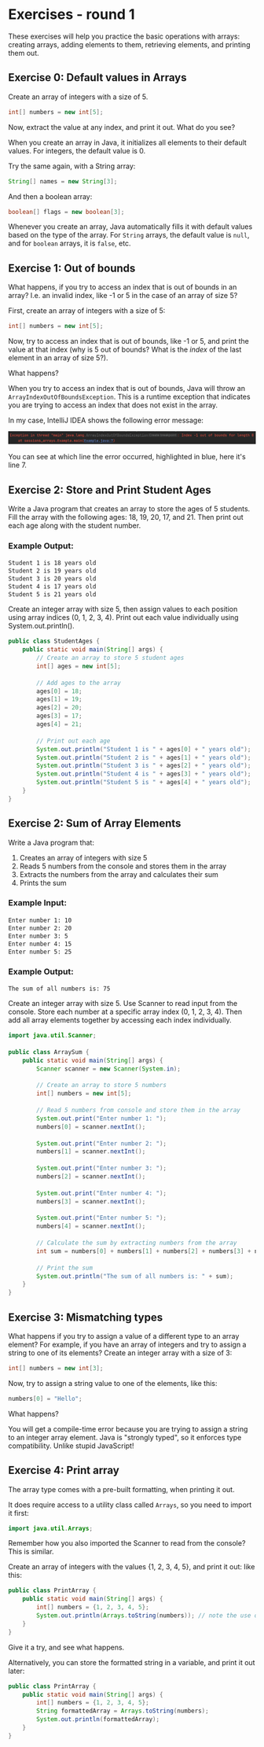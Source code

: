 # Exercises - round 1

These exercises will help you practice the basic operations with arrays: creating arrays, adding elements to them, retrieving elements, and printing them out.

## Exercise 0: Default values in Arrays

Create an array of integers with a size of 5. 

```java
int[] numbers = new int[5];
```

Now, extract the value at any index, and print it out. What do you see?

<hint title="Hint 1">

When you create an array in Java, it initializes all elements to their default values. For integers, the default value is 0.

</hint>

Try the same again, with a String array:

```java
String[] names = new String[3];
```

And then a boolean array:

```java
boolean[] flags = new boolean[3];
```

Whenever you create an array, Java automatically fills it with default values based on the type of the array. For `String` arrays, the default value is `null`, and for `boolean` arrays, it is `false`, etc.

## Exercise 1: Out of bounds

What happens, if you try to access an index that is out of bounds in an array? I.e. an invalid index, like -1 or 5 in the case of an array of size 5?

First, create an array of integers with a size of 5:

```java
int[] numbers = new int[5];
```

Now, try to access an index that is out of bounds, like -1 or 5, and print the value at that index (why is 5 out of bounds? What is the _index_ of the last element in an array of size 5?).

What happens? 

<hint title="Hint 1">

When you try to access an index that is out of bounds, Java will throw an `ArrayIndexOutOfBoundsException`. This is a runtime exception that indicates you are trying to access an index that does not exist in the array.

In my case, IntelliJ IDEA shows the following error message:

![exception](Resources/IndexOutOfBoundsException.png)

You can see at which line the error occurred, highlighted in blue, here it's line 7.

</hint>

## Exercise 2: Store and Print Student Ages

Write a Java program that creates an array to store the ages of 5 students. Fill the array with the following ages: 18, 19, 20, 17, and 21. Then print out each age along with the student number.

### Example Output:
```
Student 1 is 18 years old
Student 2 is 19 years old
Student 3 is 20 years old
Student 4 is 17 years old
Student 5 is 21 years old
```

<hint title="Hint 1">

Create an integer array with size 5, then assign values to each position using array indices (0, 1, 2, 3, 4). Print out each value individually using System.out.println().

</hint>

<hint title="Solution">

```java
public class StudentAges {
    public static void main(String[] args) {
        // Create an array to store 5 student ages
        int[] ages = new int[5];
        
        // Add ages to the array
        ages[0] = 18;
        ages[1] = 19;
        ages[2] = 20;
        ages[3] = 17;
        ages[4] = 21;
        
        // Print out each age
        System.out.println("Student 1 is " + ages[0] + " years old");
        System.out.println("Student 2 is " + ages[1] + " years old");
        System.out.println("Student 3 is " + ages[2] + " years old");
        System.out.println("Student 4 is " + ages[3] + " years old");
        System.out.println("Student 5 is " + ages[4] + " years old");
    }
}
```

</hint>

## Exercise 2: Sum of Array Elements

Write a Java program that:
1. Creates an array of integers with size 5
2. Reads 5 numbers from the console and stores them in the array
3. Extracts the numbers from the array and calculates their sum
4. Prints the sum

### Example Input:
```
Enter number 1: 10
Enter number 2: 20
Enter number 3: 5
Enter number 4: 15
Enter number 5: 25
```

### Example Output:
```
The sum of all numbers is: 75
```

<hint title="Hint 1">

Create an integer array with size 5. Use Scanner to read input from the console. Store each number at a specific array index (0, 1, 2, 3, 4). Then add all array elements together by accessing each index individually.

</hint>

<hint title="Solution">

```java
import java.util.Scanner;

public class ArraySum {
    public static void main(String[] args) {
        Scanner scanner = new Scanner(System.in);
        
        // Create an array to store 5 numbers
        int[] numbers = new int[5];
        
        // Read 5 numbers from console and store them in the array
        System.out.print("Enter number 1: ");
        numbers[0] = scanner.nextInt();
        
        System.out.print("Enter number 2: ");
        numbers[1] = scanner.nextInt();
        
        System.out.print("Enter number 3: ");
        numbers[2] = scanner.nextInt();
        
        System.out.print("Enter number 4: ");
        numbers[3] = scanner.nextInt();
        
        System.out.print("Enter number 5: ");
        numbers[4] = scanner.nextInt();
        
        // Calculate the sum by extracting numbers from the array
        int sum = numbers[0] + numbers[1] + numbers[2] + numbers[3] + numbers[4];
        
        // Print the sum
        System.out.println("The sum of all numbers is: " + sum);
    }
}
```

</hint>

## Exercise 3: Mismatching types

What happens if you try to assign a value of a different type to an array element? For example, if you have an array of integers and try to assign a string to one of its elements?
Create an integer array with a size of 3:

```java
int[] numbers = new int[3];
```
Now, try to assign a string value to one of the elements, like this:

```java
numbers[0] = "Hello";
```
What happens?

<hint title="Hint 1">

You will get a compile-time error because you are trying to assign a string to an integer array element. Java is "strongly typed", so it enforces type compatibility. Unlike stupid JavaScript!

</hint>

## Exercise 4: Print array

The array type comes with a pre-built formatting, when printing it out.

It does require access to a utility class called `Arrays`, so you need to import it first:

```java
import java.util.Arrays;
```

Remember how you also imported the Scanner to read from the console? This is similar.

Create an array of integers with the values {1, 2, 3, 4, 5}, and print it out: like this:

```java
public class PrintArray {
    public static void main(String[] args) {
        int[] numbers = {1, 2, 3, 4, 5};
        System.out.println(Arrays.toString(numbers)); // note the use of Arrays.toString(...), this will format the array nicely
    }
}
```

Give it a try, and see what happens.

Alternatively, you can store the formatted string in a variable, and print it out later:

```java
public class PrintArray {
    public static void main(String[] args) {
        int[] numbers = {1, 2, 3, 4, 5};
        String formattedArray = Arrays.toString(numbers);
        System.out.println(formattedArray);
    }
}
```